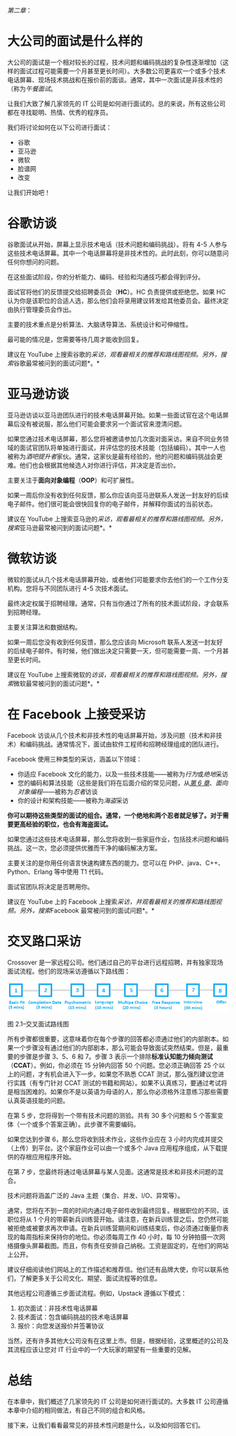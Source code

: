 *第二章*：

# 大公司的面试是什么样的

大公司的面试是一个相对较长的过程，技术问题和编码挑战的复杂性逐渐增加（这样的面试过程可能需要一个月甚至更长时间）。大多数公司更喜欢一个或多个技术电话屏幕、现场技术挑战和在报价前的面谈。通常，其中一次面试是非技术性的（称为*午餐面试*。

让我们大致了解几家领先的 IT 公司是如何进行面试的。总的来说，所有这些公司都在寻找聪明、热情、优秀的程序员。

我们将讨论如何在以下公司进行面试：

*   谷歌
*   亚马逊
*   微软
*   脸谱网
*   改变

让我们开始吧！

# 谷歌访谈

谷歌面试从开始，屏幕上显示技术电话（技术问题和编码挑战）。将有 4-5 人参与这些技术电话屏幕。其中一个电话屏幕将是非技术性的。此时此刻，你可以随意问任何你想问的问题。

在这些面试阶段，你的分析能力、编码、经验和沟通技巧都会得到评分。

面试官将他们的反馈提交给招聘委员会（**HC**）。HC 负责提供或拒绝您。如果 HC 认为你是该职位的合适人选，那么他们会将录用建议转发给其他委员会。最终决定由执行管理委员会作出。

主要的技术重点是分析算法、大脑诱导算法、系统设计和可伸缩性。

最可能的情况是，您需要等待几周才能收到回复。

建议在 YouTube 上搜索谷歌的*采访，观看最相关的推荐和路线图视频。另外，搜索*谷歌最常被问到的面试问题*。*

# 亚马逊访谈

亚马逊访谈以亚马逊团队进行的技术电话屏幕开始。如果一些面试官在这个电话屏幕后没有被说服，那么他们可能会要求另一个面试官来澄清问题。

如果您通过技术电话屏幕，那么您将被邀请参加几次面对面采访。来自不同业务领域的面试官团队将单独进行面试，并评估您的技术技能（包括编码）。其中一人也被称为*酒吧提升者*家伙。通常，这家伙是最有经验的，他的问题和编码挑战会更难。他们也会根据其他候选人对你进行评估，并决定是否出价。

主要关注于**面向对象编程**（**OOP**）和可扩展性。

如果一周后你没有收到任何反馈，那么你应该向亚马逊联系人发送一封友好的后续电子邮件。他们很可能会很快回复你的电子邮件，并解释你面试的当前状态。

建议在 YouTube 上搜索亚马逊的*采访，观看最相关的推荐和路线图视频。另外，搜索*亚马逊最常被问到的面试问题*。*

# 微软访谈

微软的面试从几个技术电话屏幕开始，或者他们可能要求你去他们的一个工作分支机构。您将与不同团队进行 4-5 次技术面试。

最终决定权属于招聘经理。通常，只有当你通过了所有的技术面试阶段，才会联系到招聘经理。

主要关注算法和数据结构。

如果一周后您没有收到任何反馈，那么您应该向 Microsoft 联系人发送一封友好的后续电子邮件。有时候，他们做出决定只需要一天，但可能需要一周、一个月甚至更长时间。

建议在 YouTube 上搜索微软的*访谈，观看最相关的推荐和路线图视频。另外，搜索*微软最常被问到的面试问题*。*

# 在 Facebook 上接受采访

Facebook 访谈从几个技术和非技术性的电话屏幕开始，涉及问题（技术和非技术）和编码挑战。通常情况下，面试由软件工程师和招聘经理组成的团队进行。

Facebook 使用三种类型的采访，涵盖以下领域：

*   你适应 Facebook 文化的能力，以及一些技术技能——被称为*行为*或*绝地*采访
*   您的编码和算法技能（这些是我们将在后面介绍的常见问题，从[*第 6 章*](06.html#_idTextAnchor080)、*面向对象编程*——被称为*忍者*访谈
*   你的设计和架构技能——被称为*海盗*采访

**你可以期待这些类型的面试的组合。通常，一个绝地和两个忍者就足够了。对于需要更高经验的职位，也会有海盗面试。**

如果您通过这些技术电话屏幕，那么您将收到一些家庭作业，包括技术问题和编码挑战。这一次，您必须提供优雅而干净的编码解决方案。

主要关注的是你用任何语言快速构建东西的能力。您可以在 PHP、java、C++、Python、Erlang 等中使用 T1 代码。

面试官团队将决定是否聘用你。

建议在 YouTube 上的 Facebook 上搜索*采访，并观看最相关的推荐和路线图视频。另外，搜索*Facebook 最常被问到的面试问题*。*

# 交叉路口采访

Crossover 是一家远程公司。他们通过自己的平台进行远程招聘，并有独家现场面试流程。他们的现场采访遵循以下路线图：

![Figure 2.1 – Crossover interview roadmap ](img/B15403_02_01.jpg)

图 2.1–交叉面试路线图

所有步骤都很重要，这意味着你在每个步骤的回答都必须通过他们的内部剧本。如果一个步骤没有通过他们的内部剧本，那么可能会导致面试突然结束。但是，最重要的步骤是步骤 3、5、6 和 7。步骤 3 表示一个排除**标准认知能力倾向测试**（**CCAT**）。例如，你必须在 15 分钟内回答 50 个问题。您必须正确回答 25 个以上的问题，才有机会进入下一步。如果您不熟悉 CCAT 测试，那么强烈建议您进行实践（有专门针对 CCAT 测试的书籍和网站）。如果不认真练习，要通过考试将是相当困难的。如果你不是以英语为母语的人，那么你必须格外注意练习那些需要认真英语技能的问题。

在第 5 步，您将得到一个带有技术问题的测验。共有 30 多个问题和 5 个答案变体（一个或多个答案正确）。此步骤不需要编码。

如果您达到步骤 6，那么您将收到技术作业，这些作业应在 3 小时内完成并提交（上传）到平台。这个家庭作业可以由一个或多个 Java 应用程序组成，从下载提供的存根应用程序开始。

在第 7 步，您最终将通过电话屏幕与某人见面。这通常是技术和非技术问题的混合。

技术问题将涵盖广泛的 Java 主题（集合、并发、I/O、异常等）。

通常，您将在不到一周的时间内通过电子邮件收到最终回复。根据职位的不同，该职位将从 1 个月的带薪新兵训练营开始。请注意，在新兵训练营之后，您仍然可能被拒绝或被要求再次申请。在新兵训练营期间和训练结束后，你必须通过衡量你表现的每周指标来保持你的地位。你必须每周工作 40 小时，每 10 分钟拍摄一次网络摄像头屏幕截图。而且，你有责任安排自己纳税。工资是固定的，在他们的网站上公开。

建议仔细阅读他们网站上的工作描述和推荐信。他们还有品牌大使，你可以联系他们，了解更多关于公司文化、期望、面试流程等的信息。

其他远程公司遵循三步面试流程。例如，Upstack 遵循以下模式：

1.  初次面试：非技术性电话屏幕
2.  技术面试：包含编码挑战的技术电话屏幕
3.  报价：向您发送报价并签署协议

当然，还有许多其他大公司没有在这里上市。但是，根据经验，这里概述的公司及其流程应该让您对 IT 行业中的一个大玩家的期望有一些重要的见解。

# 总结

在本章中，我们概述了几家领先的 IT 公司是如何进行面试的。大多数 IT 公司遵循本章中介绍的相同做法，有自己不同的组合和风格。

接下来，让我们看看最常见的非技术性问题是什么，以及如何回答它们。